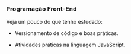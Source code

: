 ### Programação Front-End

Veja um pouco do que tenho estudado:

- Versionamento de código e boas práticas.

- Atividades práticas na linguagem JavaScript.
